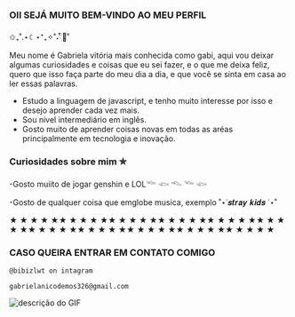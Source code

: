 ### OII SEJÁ MUITO BEM-VINDO AO MEU PERFIL

✩₊˚.⋆☾⋆⁺₊✧˚˖𓍢ִ໋🦢˚

Meu nome é Gabriela vitória mais conhecida como gabi, aqui vou deixar algumas curiosidades e coisas que eu sei fazer, e o que me deixa feliz, quero que isso faça parte do meu dia a dia, e que você se sinta em casa ao ler essas palavras.

- Estudo a linguagem de javascript, e tenho muito interesse por isso e desejo aprender cada vez mais.
- Sou nivel intermediário em inglês.
- Gosto muito de aprender coisas novas em todas as aréas principalmente em tecnologia e inovação.

### Curiosidades sobre mim ✮
-Gosto muiito de jogar genshin e LOL𓆝 𓆟 𓆞 𓆝 𓆟

-Gosto de qualquer coisa que emglobe musica, exemplo ˚⋆˙𝒔𝒕𝒓𝒂𝒚 𝒌𝒊𝒅𝒔 ˙⋆˚

★ ★ ★ ★ ★★ ★ ★ ★ ★★ ★ ★ ★ ★★ ★ ★ ★ ★★ ★ ★ ★ ★★ ★ ★ ★ ★★ ★ ★ ★ ★★ ★ ★ ★ ★★ ★ ★ ★ ★★ ★ ★ ★ ★★ ★ ★ ★ ★

### CASO QUEIRA ENTRAR EM CONTATO COMIGO 

    @bibizlwt on intagram
    
    gabrielanicodemos326@gmail.com

![descrição do GIF](https://media.tenor.com/sZAFClOWXV8AAAAj/kaedehara-kazuha-genshin-impact.gif)
    

